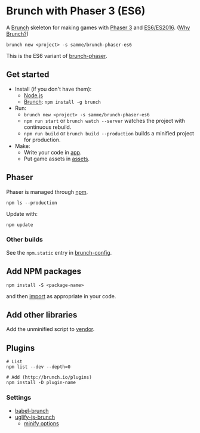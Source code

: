 Brunch with Phaser 3 (ES6)
====================

A [Brunch](http://brunch.io) skeleton for making games with [Phaser 3](http://phaser.io/phaser3) and [ES6/ES2016][2]. ([Why Brunch?](http://brunch.io/docs/why-brunch))

    brunch new <project> -s samme/brunch-phaser-es6

This is the ES6 variant of [brunch-phaser](https://github.com/samme/brunch-phaser).

Get started
-----------

- Install (if you don't have them):
  - [Node.js](https://nodejs.org)
  - [Brunch](http://brunch.io): `npm install -g brunch`
- Run:
  - `brunch new <project> -s samme/brunch-phaser-es6`
  - `npm run start` or `brunch watch --server` watches the project with continuous rebuild.
  - `npm run build` or `brunch build --production` builds a minified project for production.
- Make:
  - Write your code in [app](app).
  - Put game assets in [assets](app/static/assets).

Phaser
------

Phaser is managed through [npm](https://docs.npmjs.com/cli/npm).

    npm ls --production

Update with:

    npm update

### Other builds

See the `npm.static` entry in [brunch-config](./brunch-config.coffee).

Add NPM packages
----------------

    npm install -S <package-name>

and then [import][1] as appropriate in your code.

Add other libraries
-------------------

Add the unminified script to [vendor](vendor).

Plugins
-------

```shell
# List
npm list --dev --depth=0

# Add (http://brunch.io/plugins)
npm install -D plugin-name
```

### Settings

- [babel-brunch](https://www.npmjs.com/package/babel-brunch#configuration)
- [uglify-js-brunch](https://www.npmjs.com/package/uglify-js-brunch#usage)
  - [minify options](https://www.npmjs.com/package/uglify-js#minify-options)

[1]: https://developer.mozilla.org/en-US/docs/Web/JavaScript/Reference/Statements/import
[2]: https://developer.mozilla.org/en-US/docs/Web/JavaScript/New_in_JavaScript/ECMAScript_2015_support_in_Mozilla
